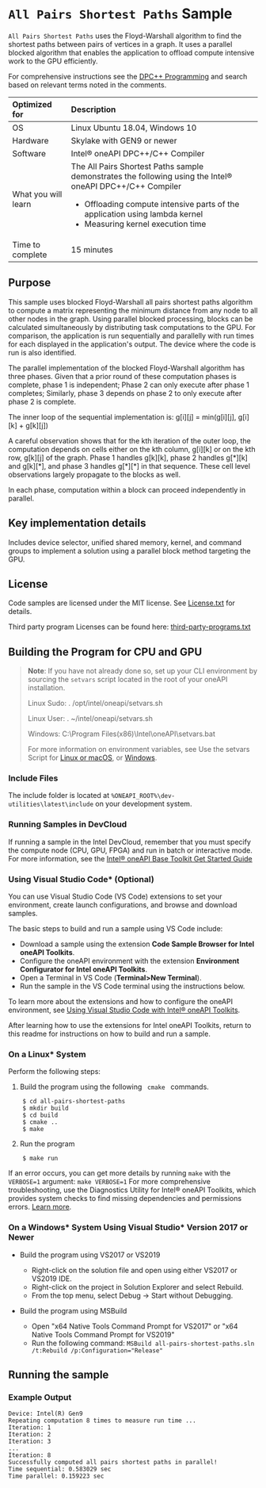  # `All Pairs Shortest Paths` Sample
`All Pairs Shortest Paths` uses the Floyd-Warshall algorithm to find the shortest paths between pairs of vertices in a graph. It uses a parallel blocked algorithm that enables the application to offload compute intensive work to the GPU efficiently.

For comprehensive instructions see the [DPC++ Programming](https://software.intel.com/en-us/oneapi-programming-guide) and search based on relevant terms noted in the comments.


| Optimized for                     | Description
|:---                               |:---
| OS                                | Linux Ubuntu 18.04, Windows 10
| Hardware                          | Skylake with GEN9 or newer
| Software                          | Intel&reg; oneAPI DPC++/C++ Compiler
| What you will learn               | The All Pairs Shortest Paths sample demonstrates the following using the Intel&reg; oneAPI DPC++/C++ Compiler <ul><li>Offloading compute intensive parts of the application using lambda kernel</li><li>Measuring kernel execution time</li></ul>
| Time to complete                  | 15 minutes


## Purpose
This sample uses blocked Floyd-Warshall all pairs shortest paths algorithm to compute a matrix representing the minimum distance from any node to all other nodes in the graph. Using parallel blocked processing, blocks can be calculated simultaneously by distributing task computations to the GPU. For comparison, the application is run sequentially and parallelly with run times for each displayed in the application's output. The device where the code is run is also identified.

The parallel implementation of the blocked Floyd-Warshall algorithm has three phases. Given that a prior round of these computation phases is complete, phase 1 is independent; Phase 2 can only execute after phase 1 completes; Similarly, phase 3 depends on phase 2 to only execute after phase 2 is complete.

The inner loop of the sequential implementation is:
  g[i][j] = min(g[i][j], g[i][k] + g[k][j])

A careful observation shows that for the kth iteration of the outer loop, the computation depends on cells either on the kth column, g[i][k] or on the kth row, g[k][j] of the graph. Phase 1 handles g[k][k], phase 2 handles g[\*][k] and g[k][\*], and phase 3 handles g[\*][\*] in that sequence. These cell level observations largely propagate to the blocks as well.

In each phase, computation within a block can proceed independently in parallel.


## Key implementation details
Includes device selector, unified shared memory, kernel, and command groups to implement a solution using a parallel block method targeting the GPU.


## License
Code samples are licensed under the MIT license. See
[License.txt](https://github.com/oneapi-src/oneAPI-samples/blob/master/License.txt) for details.

Third party program Licenses can be found here: [third-party-programs.txt](https://github.com/oneapi-src/oneAPI-samples/blob/master/third-party-programs.txt)


## Building the Program for CPU and GPU

> **Note**: If you have not already done so, set up your CLI
> environment by sourcing  the `setvars` script located in
> the root of your oneAPI installation.
>
> Linux Sudo: . /opt/intel/oneapi/setvars.sh
>
> Linux User: . ~/intel/oneapi/setvars.sh
>
> Windows: C:\Program Files(x86)\Intel\oneAPI\setvars.bat
>
>For more information on environment variables, see Use the setvars Script for [Linux or macOS](https://www.intel.com/content/www/us/en/develop/documentation/oneapi-programming-guide/top/oneapi-development-environment-setup/use-the-setvars-script-with-linux-or-macos.html), or [Windows](https://www.intel.com/content/www/us/en/develop/documentation/oneapi-programming-guide/top/oneapi-development-environment-setup/use-the-setvars-script-with-windows.html).

### Include Files
The include folder is located at `%ONEAPI_ROOT%\dev-utilities\latest\include` on your development system.

### Running Samples in DevCloud
If running a sample in the Intel DevCloud, remember that you must specify the compute node (CPU, GPU, FPGA) and run in batch or interactive mode. For more information, see the [Intel&reg; oneAPI Base Toolkit Get Started Guide](https://devcloud.intel.com/oneapi/get-started/base-toolkit/)


### Using Visual Studio Code*  (Optional)

You can use Visual Studio Code (VS Code) extensions to set your environment, create launch configurations,
and browse and download samples.

The basic steps to build and run a sample using VS Code include:
 - Download a sample using the extension **Code Sample Browser for Intel oneAPI Toolkits**.
 - Configure the oneAPI environment with the extension **Environment Configurator for Intel oneAPI Toolkits**.
 - Open a Terminal in VS Code (**Terminal>New Terminal**).
 - Run the sample in the VS Code terminal using the instructions below.

To learn more about the extensions and how to configure the oneAPI environment, see
[Using Visual Studio Code with Intel® oneAPI Toolkits](https://software.intel.com/content/www/us/en/develop/documentation/using-vs-code-with-intel-oneapi/top.html).

After learning how to use the extensions for Intel oneAPI Toolkits, return to this readme for instructions on how to build and run a sample.

### On a Linux* System

Perform the following steps:

1.  Build the program using the following <code> cmake </code> commands.
```
    $ cd all-pairs-shortest-paths
    $ mkdir build
    $ cd build
    $ cmake ..
    $ make
```

2.  Run the program <br>
```
    $ make run

```

If an error occurs, you can get more details by running `make` with
the `VERBOSE=1` argument:
``make VERBOSE=1``
For more comprehensive troubleshooting, use the Diagnostics Utility for
Intel® oneAPI Toolkits, which provides system checks to find missing
dependencies and permissions errors.
[Learn more](https://software.intel.com/content/www/us/en/develop/documentation/diagnostic-utility-user-guide/top.html).

### On a Windows* System Using Visual Studio* Version 2017 or Newer
- Build the program using VS2017 or VS2019
    - Right-click on the solution file and open using either VS2017 or VS2019 IDE.
    - Right-click on the project in Solution Explorer and select Rebuild.
    - From the top menu, select Debug -> Start without Debugging.

- Build the program using MSBuild
     - Open "x64 Native Tools Command Prompt for VS2017" or "x64 Native Tools Command Prompt for VS2019"
     - Run the following command: `MSBuild all-pairs-shortest-paths.sln /t:Rebuild /p:Configuration="Release"`

## Running the sample

### Example Output
```
Device: Intel(R) Gen9
Repeating computation 8 times to measure run time ...
Iteration: 1
Iteration: 2
Iteration: 3
...
Iteration: 8
Successfully computed all pairs shortest paths in parallel!
Time sequential: 0.583029 sec
Time parallel: 0.159223 sec

```



